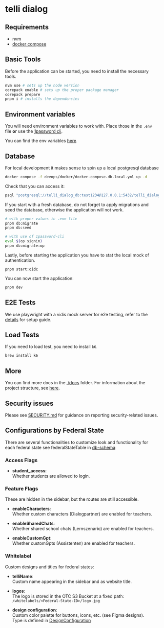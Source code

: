 # telli dialog

## Requirements

- nvm
- [docker compose](https://docs.docker.com/compose/install/)

## Basic Tools

Before the application can be started, you need to install the necessary tools.

```sh
nvm use # sets up the node version
corepack enable # sets up the proper package manager
corepack prepare
pnpm i # installs the dependencies
```

## Environment variables

You will need environment variables to work with.
Place those in the `.env` file **or** use the [1password cli](https://developer.1password.com/docs/cli/).

You can find the env variables [here](https://start.1password.com/open/i?a=ADERP2QHK5HBPLKMBFF2QU5CXI&v=jtidfrchgfg2sunjzwpzgendlq&i=a2khk5vx6hrqmtkta2gg7vonga&h=deutschlandgpt.1password.eu).

## Database

For local development it makes sense to spin up a local postgresql database

```sh
docker compose -f devops/docker/docker-compose.db.local.yml up -d
```

Check that you can access it:

```sh
psql "postgresql://telli_dialog_db:test1234@127.0.0.1:5432/telli_dialog_db"
```

If you start with a fresh database, do not forget to apply migrations and seed the database, otherwise the application will not work.

```sh
# with proper values in .env file
pnpm db:migrate
pnpm db:seed

# with use of 1password-cli
eval $(op signin)
pnpm db:migrate:op
```

Lastly, before starting the application you have to stat the local mock of authentication.

```
pnpm start:oidc
```

You can now start the application:

```sh
pnpm dev
```

## E2E Tests

We use playwright with a vidis mock server for e2e testing, refer to the [details](e2e/readme.md) for setup guide.

## Load Tests

If you need to load test, you need to install `k6`.

```sh
brew install k6
```

## More

You can find more docs in the [./docs](./docs) folder.
For information about the project structure, see [here](./docs/structure.md).

## Security issues

Please see [SECURITY.md](SECURITY.md) for guidance on reporting security-related issues.

## Configurations by Federal State

There are several functionalities to customize look and functionality for each federal state see federalStateTable in [db-schema](src/db/schema.ts):

### Access Flags

- **student_access**:  
  Whether students are allowed to login.

### Feature Flags

These are hidden in the sidebar, but the routes are still accessible.

- **enableCharacters**:  
  Whether custom characters (Dialogpartner) are enabled for teachers.

- **enableSharedChats**:  
  Whether shared school chats (Lernszenario) are enabled for teachers.

- **enableCustomGpt**:  
  Whether customGpts (Assistenten) are enabled for teachers.

### Whitelabel

Custom designs and titles for federal states:

- **telliName**:  
  Custom name appearing in the sidebar and as website title.

- **logos**:  
  The logo is stored in the OTC S3 Bucket at a fixed path:  
  `/whitelabels/<Federal-State-ID>/logo.jpg`

- **design configuration**:  
  Custom color palette for buttons, icons, etc. (see Figma designs).  
  Type is defined in [DesignConfiguration](src/db/types.ts)
